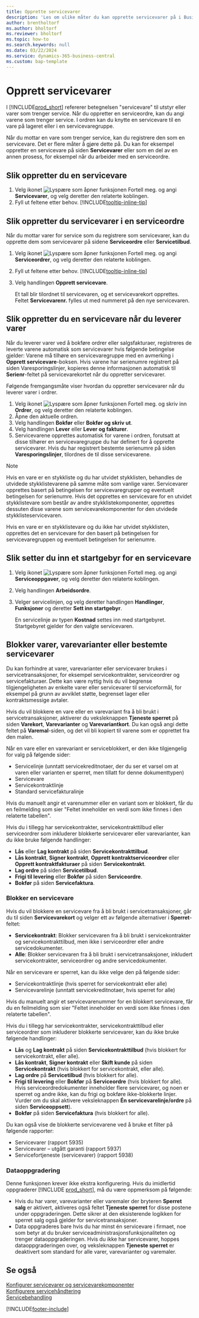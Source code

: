 ```yaml
---
title: Opprette servicevarer
description: 'Les om ulike måter du kan opprette servicevarer på i Business Central, for eksempel i en serviceordre eller når du leverer varer.'
author: brentholtorf
ms.author: bholtorf
ms.reviewer: bholtorf
ms.topic: how-to
ms.search.keywords: null
ms.date: 03/22/2024
ms.service: dynamics-365-business-central
ms.custom: bap-template
---
```

# Opprett servicevarer

I [!INCLUDE[prod_short](includes/prod_short.md)] refererer betegnelsen "servicevare" til utstyr eller varer som trenger service. Når du oppretter en serviceordre, kan du angi varene som trenger service. I ordren kan du knytte en servicevare til en vare på lageret eller i en servicevaregruppe.

Når du mottar en vare som trenger service, kan du registrere den som en servicevare. Det er flere måter å gjøre dette på. Du kan for eksempel oppretter en servicevare på siden **Servicevarer** eller som en del av en annen prosess, for eksempel når du arbeider med en serviceordre.

## Slik oppretter du en servicevare

1. Velg ikonet ![Lyspære som åpner funksjonen Fortell meg.](media/ui-search/search_small.png "Fortell hva du vil gjøre") og angi **Servicevarer**, og velg deretter den relaterte koblingen.
2. Fyll ut feltene etter behov. [!INCLUDE[tooltip-inline-tip](includes/tooltip-inline-tip_md.md)]  

## Slik oppretter du servicevarer i en serviceordre

Når du mottar varer for service som du registrere som servicevarer, kan du opprette dem som servicevarer på sidene **Serviceordre** eller **Servicetilbud**.  

1. Velg ikonet ![Lyspære som åpner funksjonen Fortell meg.](media/ui-search/search_small.png "Fortell hva du vil gjøre") og angi **Serviceordrer**, og velg deretter den relaterte koblingen.  
2. Fyll ut feltene etter behov. [!INCLUDE[tooltip-inline-tip](includes/tooltip-inline-tip_md.md)]  
3. Velg handlingen **Opprett servicevare**.  

    Et tall blir tilordnet til servicevaren, og et servicevarekort opprettes. Feltet **Servicevarenr.** fylles ut med nummeret på den nye servicevaren.

## Slik oppretter du en servicevare når du leverer varer

Når du leverer varer ved å bokføre ordrer eller salgsfakturaer, registreres de leverte varene automatisk som servicevarer hvis følgende betingelse gjelder: Varene må tilhøre en servicevaregruppe med en avmerking i **Opprett servicevare**-boksen. Hvis varene har serienumre registrert på siden Varesporingslinjer, kopieres denne informasjonen automatisk til **Serienr**-feltet på servicevarekortet når du oppretter servicevarer.  

Følgende fremgangsmåte viser hvordan du oppretter servicevarer når du leverer varer i ordrer.  

1. Velg ikonet ![Lyspære som åpner funksjonen Fortell meg.](media/ui-search/search_small.png "Fortell hva du vil gjøre") og skriv inn **Ordrer**, og velg deretter den relaterte koblingen.  
2. Åpne den aktuelle ordren.  
3. Velg handlingen **Bokfør** eller **Bokfør og skriv ut**.  
4. Velg handlingen **Lever** eller **Lever og fakturer**.  
5. Servicevarene opprettes automatisk for varene i ordren, forutsatt at disse tilhører en servicevaregruppe du har definert for å opprette servicevarer. Hvis du har registrert bestemte serienumre på siden **Varesporingslinjer**, tilordnes de til disse servicevarene.  

> [!NOTE]  
> Hvis en vare er en stykkliste og du har utvidet stykklisten, behandles de utvidede stykklistevarene på samme måte som vanlige varer. Servicevarer opprettes basert på betingelsen for servicevaregrupper og eventuelt betingelsen for serienumre. Hvis det opprettes en servicevare for en utvidet stykklistevare som består av andre stykklistekomponenter, opprettes dessuten disse varene som servicevarekomponenter for den utvidede stykklisteservicevaren.  
>
> Hvis en vare er en stykklistevare og du ikke har utvidet stykklisten, opprettes det en servicevare for den basert på betingelsen for servicevaregruppen og eventuelt betingelsen for serienumre.  

## Slik setter du inn et startgebyr for en servicevare

1. Velg ikonet ![Lyspære som åpner funksjonen Fortell meg.](media/ui-search/search_small.png "Fortell hva du vil gjøre") og angi **Serviceoppgaver**, og velg deretter den relaterte koblingen.
2. Velg handlingen **Arbeidsordre**.
3. Velger servicelinjen, og velg deretter handlingen **Handlinger**, **Funksjoner** og deretter **Sett inn startgebyr**.  

    En servicelinje av typen **Kostnad** settes inn med startgebyret. Startgebyret gjelder for den valgte servicevaren.

## Blokker varer, varevarianter eller bestemte servicevarer

Du kan forhindre at varer, varevarianter eller servicevarer brukes i servicetransaksjoner, for eksempel servicekontrakter, serviceordrer og servicefakturaer. Dette kan være nyttig hvis du vil begrense tilgjengeligheten av enkelte varer eller servicevarer til serviceformål, for eksempel på grunn av avviklet støtte, begrenset lager eller kontraktsmessige avtaler.

Hvis du vil blokkere en vare eller en varevariant fra å bli brukt i servicetransaksjoner, aktiverer du veksleknappen **Tjeneste sperret** på siden **Varekort**, **Varevarianter** og **Varevariantkort**. Du kan også angi dette feltet på **Varemal**-siden, og det vil bli kopiert til varene som er opprettet fra den malen.

Når en vare eller en varevariant er serviceblokkert, er den ikke tilgjengelig for valg på følgende sider:

- Servicelinje (unntatt servicekreditnotaer, der du ser et varsel om at varen eller varianten er sperret, men tillatt for denne dokumenttypen)
- Servicevare
- Servicekontraktlinje
- Standard servicefakturalinje

Hvis du manuelt angir et varenummer eller en variant som er blokkert, får du en feilmelding som sier "Feltet inneholder en verdi som ikke finnes i den relaterte tabellen".

Hvis du i tillegg har servicekontrakter, servicekontrakttilbud eller serviceordrer som inkluderer blokkerte servicevarer eller varevarianter, kan du ikke bruke følgende handlinger:

- **Lås** eller **Lag kontrakt** på siden **Servicekontrakttilbud**.
- **Lås kontrakt**, **Signer kontrakt**, **Opprett kontraktserviceordrer** eller **Opprett kontraktfakturaer** på siden **Servicekontrakt**.
- **Lag ordre** på siden **Servicetilbud**.
- **Frigi til levering** eller **Bokfør** på siden **Serviceordre**.
- **Bokfør** på siden **Servicefaktura**.

### Blokker en servicevare

Hvis du vil blokkere en servicevare fra å bli brukt i servicetransaksjoner, går du til siden **Servicevarekort** og velger ett av følgende alternativer i **Sperret**-feltet:

- **Servicekontrakt**: Blokker servicevaren fra å bli brukt i servicekontrakter og servicekontrakttilbud, men ikke i serviceordrer eller andre servicedokumenter.
- **Alle**: Blokker servicevaren fra å bli brukt i servicetransaksjoner, inkludert servicekontrakter, serviceordrer og andre servicedokumenter.

Når en servicevare er sperret, kan du ikke velge den på følgende sider:

- Servicekontraktlinje (hvis sperret for servicekontrakt eller alle)
- Servicevarelinje (unntatt servicekreditnotaer, hvis sperret for alle)

Hvis du manuelt angir et servicevarenummer for en blokkert servicevare, får du en feilmelding som sier "Feltet inneholder en verdi som ikke finnes i den relaterte tabellen".

Hvis du i tillegg har servicekontrakter, servicekontrakttilbud eller serviceordrer som inkluderer blokkerte servicevarer, kan du ikke bruke følgende handlinger:

- **Lås** og **Lag kontrakt** på siden **Servicekontrakttilbud** (hvis blokkert for servicekontrakt, eller alle).
- **Lås kontrakt**, **Signer kontrakt** eller **Skift kunde** på siden **Servicekontrakt** (hvis blokkert for servicekontrakt, eller alle).
- **Lag ordre** på **Servicetilbud** (hvis blokkert for alle).
- **Frigi til levering** eller **Bokfør** på **Serviceordre** (hvis blokkert for alle). Hvis serviceordredokumenter inneholder flere servicevarer, og noen er sperret og andre ikke, kan du frigi og bokføre ikke-blokkerte linjer. Vurder om du skal aktivere veksleknappen **Én servicevarelinje/ordre** på siden **Serviceoppsett**).
- **Bokfør** på siden **Servicefaktura** (hvis blokkert for alle).

Du kan også vise de blokkerte servicevarene ved å bruke et filter på følgende rapporter:

- Servicevarer (rapport 5935)
- Servicevarer – utgått garanti (rapport 5937)
- Servicefortjeneste (servicevarer) (rapport 5938)

### Dataoppgradering

Denne funksjonen krever ikke ekstra konfigurering. Hvis du imidlertid oppgraderer [!INCLUDE [prod_short](includes/prod_short.md)], må du være oppmerksom på følgende:

- Hvis du har varer, varevarianter eller varemaler der bryteren **Sperret salg** er aktivert, aktiveres også feltet **Tjeneste sperret** for disse postene under oppgraderingen. Dette sikrer at den eksisterende logikken for sperret salg også gjelder for servicetransaksjoner.
- Data oppgraderes bare hvis du har minst én servicevare i firmaet, noe som betyr at du bruker serviceadministrasjonsfunksjonaliteten og trenger dataoppgraderingen. Hvis du ikke har servicevarer, hoppes dataoppgraderingen over, og veksleknappen **Tjeneste sperret** er deaktivert som standard for alle varer, varevarianter og varemaler.

## Se også

[Konfigurer servicevarer og servicevarekomponenter](service-how-setup-service-items.md)  
[Konfigurere servicehåndtering](service-setup-service.md)  
[Servicebehandling](service-service.md)  


[!INCLUDE[footer-include](includes/footer-banner.md)]
